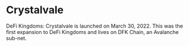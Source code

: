 # Crystalvale

DeFi Kingdoms: Crystalvale is launched on March 30, 2022. This was the first expansion to DeFi Kingdoms and lives on DFK Chain, an Avalanche sub-net.&#x20;
